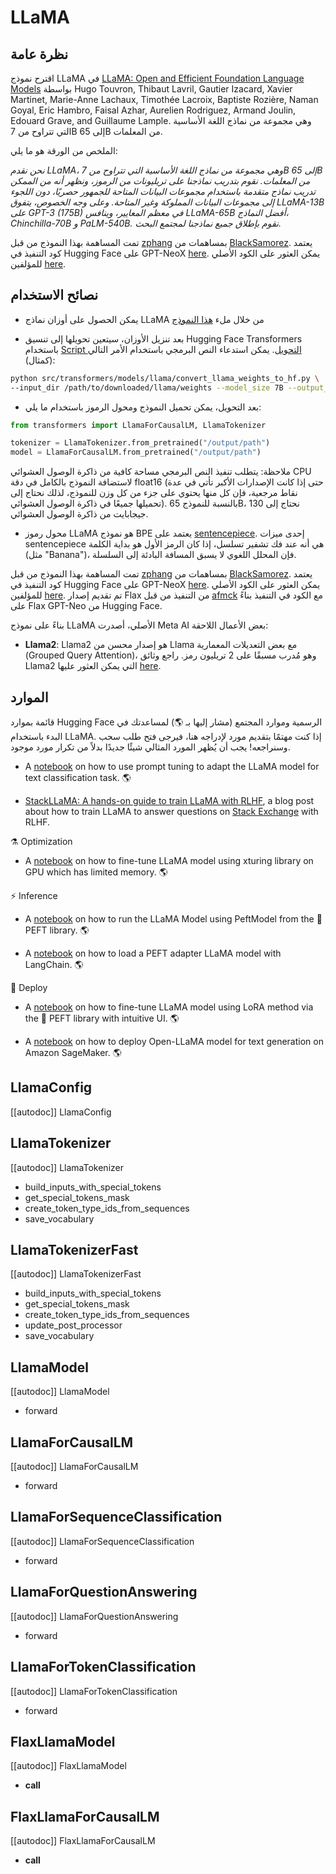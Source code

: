 # LLaMA

## نظرة عامة
اقترح نموذج LLaMA في [LLaMA: Open and Efficient Foundation Language Models](https://arxiv.org/abs/2302.13971) بواسطة Hugo Touvron, Thibaut Lavril, Gautier Izacard, Xavier Martinet, Marie-Anne Lachaux, Timothée Lacroix, Baptiste Rozière, Naman Goyal, Eric Hambro, Faisal Azhar, Aurelien Rodriguez, Armand Joulin, Edouard Grave, and Guillaume Lample. وهي مجموعة من نماذج اللغة الأساسية التي تتراوح من 7B إلى 65B من المعلمات.

الملخص من الورقة هو ما يلي:

*نحن نقدم LLaMA، وهي مجموعة من نماذج اللغة الأساسية التي تتراوح من 7B إلى 65B من المعلمات. نقوم بتدريب نماذجنا على تريليونات من الرموز، ونظهر أنه من الممكن تدريب نماذج متقدمة باستخدام مجموعات البيانات المتاحة للجمهور حصريًا، دون اللجوء إلى مجموعات البيانات المملوكة وغير المتاحة. وعلى وجه الخصوص، يتفوق LLaMA-13B على GPT-3 (175B) في معظم المعايير، وينافس LLaMA-65B أفضل النماذج، Chinchilla-70B و PaLM-540B. نقوم بإطلاق جميع نماذجنا لمجتمع البحث.*

تمت المساهمة بهذا النموذج من قبل [zphang](https://huggingface.co/zphang) بمساهمات من [BlackSamorez](https://huggingface.co/BlackSamorez). يعتمد كود التنفيذ في Hugging Face على GPT-NeoX [here](https://github.com/EleutherAI/gpt-neox). يمكن العثور على الكود الأصلي للمؤلفين [here](https://github.com/facebookresearch/llama).

## نصائح الاستخدام

- يمكن الحصول على أوزان نماذج LLaMA من خلال ملء [هذا النموذج](https://docs.google.com/forms/d/e/1FAIpQLSfqNECQnMkycAp2jP4Z9TFX0cGR4uf7b_fBxjY_OjhJILlKGA/viewform?usp=send_form)

- بعد تنزيل الأوزان، سيتعين تحويلها إلى تنسيق Hugging Face Transformers باستخدام [Script التحويل](https://github.com/huggingface/transformers/blob/main/src/transformers/models/llama/convert_llama_weights_to_hf.py). يمكن استدعاء النص البرمجي باستخدام الأمر التالي (كمثال):

```bash
python src/transformers/models/llama/convert_llama_weights_to_hf.py \
--input_dir /path/to/downloaded/llama/weights --model_size 7B --output_dir /output/path
```

- بعد التحويل، يمكن تحميل النموذج ومحول الرموز باستخدام ما يلي:

```python
from transformers import LlamaForCausalLM, LlamaTokenizer

tokenizer = LlamaTokenizer.from_pretrained("/output/path")
model = LlamaForCausalLM.from_pretrained("/output/path")
```

ملاحظة: يتطلب تنفيذ النص البرمجي مساحة كافية من ذاكرة الوصول العشوائي CPU لاستضافة النموذج بالكامل في دقة float16 (حتى إذا كانت الإصدارات الأكبر تأتي في عدة نقاط مرجعية، فإن كل منها يحتوي على جزء من كل وزن للنموذج، لذلك نحتاج إلى تحميلها جميعًا في ذاكرة الوصول العشوائي). بالنسبة للنموذج 65B، نحتاج إلى 130 جيجابايت من ذاكرة الوصول العشوائي.

- محول رموز LLaMA هو نموذج BPE يعتمد على [sentencepiece](https://github.com/google/sentencepiece). إحدى ميزات sentencepiece هي أنه عند فك تشفير تسلسل، إذا كان الرمز الأول هو بداية الكلمة (مثل "Banana")، فإن المحلل اللغوي لا يسبق المسافة البادئة إلى السلسلة.

تمت المساهمة بهذا النموذج من قبل [zphang](https://huggingface.co/zphang) بمساهمات من [BlackSamorez](https://huggingface.co/BlackSamorez). يعتمد كود التنفيذ في Hugging Face على GPT-NeoX [here](https://github.com/EleutherAI/gpt-neox). يمكن العثور على الكود الأصلي للمؤلفين [here](https://github.com/facebookresearch/llama). تم تقديم إصدار Flax من التنفيذ من قبل [afmck](https://huggingface.co/afmck) مع الكود في التنفيذ بناءً على Flax GPT-Neo من Hugging Face.

بناءً على نموذج LLaMA الأصلي، أصدرت Meta AI بعض الأعمال اللاحقة:

- **Llama2**: Llama2 هو إصدار محسن من Llama مع بعض التعديلات المعمارية (Grouped Query Attention)، وهو مُدرب مسبقًا على 2 تريليون رمز. راجع وثائق Llama2 التي يمكن العثور عليها [here](llama2).

## الموارد

قائمة بموارد Hugging Face الرسمية وموارد المجتمع (مشار إليها بـ 🌎) لمساعدتك في البدء باستخدام LLaMA. إذا كنت مهتمًا بتقديم مورد لإدراجه هنا، فيرجى فتح طلب سحب وسنراجعه! يجب أن يُظهر المورد المثالي شيئًا جديدًا بدلاً من تكرار مورد موجود.

<PipelineTag pipeline="text-classification"/>

- A [notebook](https://colab.research.google.com/github/bigscience-workshop/petals/blob/main/examples/prompt-tuning-sst2.ipynb#scrollTo=f04ba4d2) on how to use prompt tuning to adapt the LLaMA model for text classification task. 🌎

<PipelineTag pipeline="question-answering"/>

- [StackLLaMA: A hands-on guide to train LLaMA with RLHF](https://huggingface.co/blog/stackllama#stackllama-a-hands-on-guide-to-train-llama-with-rlhf), a blog post about how to train LLaMA to answer questions on [Stack Exchange](https://stackexchange.com/) with RLHF.

⚗️ Optimization

- A [notebook](https://colab.research.google.com/drive/1SQUXq1AMZPSLD4mk3A3swUIc6Y2dclme?usp=sharing) on how to fine-tune LLaMA model using xturing library on GPU which has limited memory. 🌎

⚡️ Inference

- A [notebook](https://colab.research.google.com/github/DominguesM/alpaca-lora-ptbr-7b/blob/main/notebooks/02%20-%20Evaluate.ipynb) on how to run the LLaMA Model using PeftModel from the 🤗 PEFT library. 🌎

- A [notebook](https://colab.research.google.com/drive/1l2GiSSPbajVyp2Nk3CFT4t3uH6-5TiBe?usp=sharing) on how to load a PEFT adapter LLaMA model with LangChain. 🌎

🚀 Deploy

- A [notebook](https://colab.research.google.com/github/lxe/simple-llama-finetuner/blob/master/Simple_LLaMA_FineTuner.ipynb#scrollTo=3PM_DilAZD8T) on how to fine-tune LLaMA model using LoRA method via the 🤗 PEFT library with intuitive UI. 🌎

- A [notebook](https://github.com/aws/amazon-sagemaker-examples/blob/main/introduction_to_amazon_algorithms/jumpstart-foundation-models/text-generation-open-llama.ipynb) on how to deploy Open-LLaMA model for text generation on Amazon SageMaker. 🌎

## LlamaConfig

[[autodoc]] LlamaConfig

## LlamaTokenizer

[[autodoc]] LlamaTokenizer

- build_inputs_with_special_tokens
- get_special_tokens_mask
- create_token_type_ids_from_sequences
- save_vocabulary

## LlamaTokenizerFast

[[autodoc]] LlamaTokenizerFast

- build_inputs_with_special_tokens
- get_special_tokens_mask
- create_token_type_ids_from_sequences
- update_post_processor
- save_vocabulary

## LlamaModel

[[autodoc]] LlamaModel

- forward

## LlamaForCausalLM

[[autodoc]] LlamaForCausalLM

- forward

## LlamaForSequenceClassification

[[autodoc]] LlamaForSequenceClassification

- forward

## LlamaForQuestionAnswering

[[autodoc]] LlamaForQuestionAnswering

- forward

## LlamaForTokenClassification

[[autodoc]] LlamaForTokenClassification

- forward

## FlaxLlamaModel

[[autodoc]] FlaxLlamaModel

- __call__

## FlaxLlamaForCausalLM

[[autodoc]] FlaxLlamaForCausalLM

- __call__